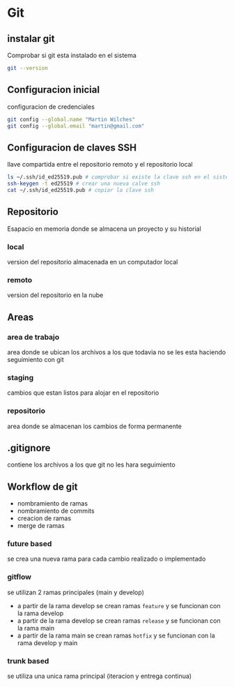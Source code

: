 # Git

## instalar git

Comprobar si git esta instalado en el sistema

```bash
git --version
```

## Configuracion inicial

configuracion de credenciales

```bash
git config --global.name "Martin Wilches"
git config --global.email "martin@gmail.com"
```

## Configuracion de claves SSH

llave compartida entre el repositorio remoto y el repositorio local

```bash
ls ~/.ssh/id_ed25519.pub # comprobar si existe la clave ssh en el sistema
ssh-keygen -t ed25519 # crear una nueva calve ssh
cat ~/.ssh/id_ed25519.pub # copiar la clave ssh
```

## Repositorio

Esapacio en memoria donde se almacena un proyecto y su historial

### local

version del repositorio almacenada en un computador local

### remoto

version del repositorio en la nube

## Areas

### area de trabajo

area donde se ubican los archivos a los que todavia no se les esta haciendo seguimiento con git

### staging

cambios que estan listos para alojar en el repositorio

### repositorio

area donde se almacenan los cambios de forma permanente

## .gitignore

contiene los archivos a los que git no les hara seguimiento

## Workflow de git

- nombramiento de ramas
- nombramiento de commits
- creacion de ramas
- merge de ramas

### future based

se crea una nueva rama para cada cambio realizado o implementado

### gitflow

se utilizan 2 ramas principales (main y develop)

- a partir de la rama develop se crean ramas `feature` y se funcionan con la rama develop
- a partir de la rama develop se crean ramas `release` y se funcionan con la rama main
- a partir de la rama main se crean ramas `hotfix` y se funcionan con la rama develop y main

### trunk based

se utiliza una unica rama principal (iteracion y entrega continua)
